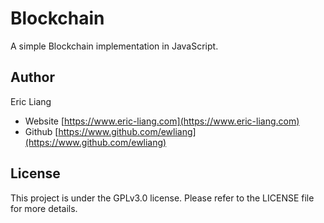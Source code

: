 # Blockchain
A simple Blockchain implementation in JavaScript.

## Author
Eric Liang
- Website [https://www.eric-liang.com](https://www.eric-liang.com)
- Github [https://www.github.com/ewliang](https://www.github.com/ewliang)

## License
This project is under the GPLv3.0 license. Please refer to the LICENSE file for more details.
